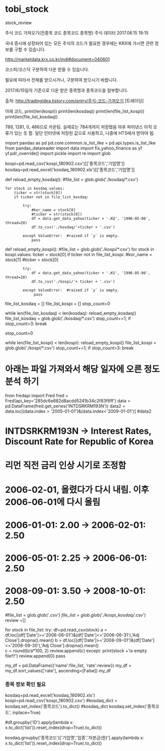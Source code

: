 # tobi_stock
stock_review


주식 코드 가져오기(전종목 코드 종목코드 종목명)
주식 데이터  2017.06.15 19:15  

국내 증시에 상장되어 있는 모든 주식의 코드가 필요한 경우에는 KRX에 가시면 관련 정보를 구할 수 있습니다.

 http://marketdata.krx.co.kr/mdi#document=040601 

코스피/코스닥 구분하여 다운 받을 수 있습니다.

필요에 따라서 전체를 받으시거나, 구분하여 받으시기 바랍니다.

2017/6/15일자 기준으로 다운 받은 종목명과 종목코드을 첨부합니다.


출처: http://tradingidea.tistory.com/entry/주식-코드-가져오기 [트레이딩]


아래 코드, 
print(len(kospi))
print(len(kosdaq))
print(len(file_list_kospi))
print(len(file_list_kosdaq))

789, 1281, 0, 466으로 카운팅.
실제로는 784개까지 저장됐음
야후 파이낸스 아직 오류가 있는 듯 함.
일단 인터넷에 저장된 값으로 사용하고, 나중에 HTS에서 받아야 됨.

import pandas as pd
pd.core.common.is_list_like = pd.api.types.is_list_like
from pandas_datareader import data
import fix_yahoo_finance as yf
yf.pdr_override()
import pickle
import re
import glob

kospi=pd.read_csv('kospi_180902.csv')[['종목코드','기업명']]
kosdaq=pd.read_excel('kosdaq_180902.xls')[['종목코드','기업명']]

def reload_empty_kosdaq():
    #file_list = glob.glob('./kosdaq/*.csv')
    
    for stock in kosdaq.values:
        ticker = str(stock[0])
        if ticker not in file_list_kosdaq:

            try:
                #kor_name = stock[0]
                #ticker = str(stock[0])
                df = data.get_data_yahoo(ticker + '.KQ', '1996-05-06', thread=20)
                df.to_csv('./kosdaq/'+ticker + '.csv')
                        
            except ValueError:  #raised if `y` is empty.
                pass

def reload_empty_kospi():
    #file_list = glob.glob('./kospi/*.csv')
    for stock in kospi.values:
        ticker = stock[0]
        if ticker not in file_list_kospi:
            #kor_name = stock[1]
            #ticker = stock[0]
            
            try:
                df = data.get_data_yahoo(ticker + '.KS', '1996-05-06', thread=20)
                df.to_csv('./kospi/'+ ticker + '.csv')

            except ValueError:  #raised if `y` is empty.
                 pass

file_list_kosdaq = []
file_list_kospi = []
stop_count=0

while len(file_list_kosdaq) < len(kosdaq):
    reload_empty_kosdaq()
    file_list_kosdaq = glob.glob('./kosdaq/*.csv')
    stop_count+=1;
    if stop_count>3:
        break

stop_count=0
        
while len(file_list_kospi) < len(kospi):
    reload_empty_kospi()
    file_list_kospi = glob.glob('./kospi/*.csv')
    stop_count+=1;
    if stop_count>3:
        break


######
# 아래는 파일 가져와서 해당 일자에 오른 정도 분석 하기

from fredapi import Fred
fred = Fred(api_key='285dc6e882d8acdd5241b34c2f83f6ff')
data = pd.DataFrame(fred.get_series('INTDSRKRM193N'))
data2 = data.loc[(data.index > '2005-01-01')&(data.index<'2009-01-01')]
#data2

# INTDSRKRM193N -> Interest Rates, Discount Rate for Republic of Korea
# 리먼 직전 금리 인상 시기로 조정함
# 2006-02-01, 올렸다가 다시 내림. 이후 2006-06-01에 다시 올림

# 2006-01-01: 2.00 -> 2006-02-01: 2.50 
# 2006-05-01: 2.25 -> 2006-06-01: 2.50 
# 2008-09-01: 3.50 -> 2008-10-01: 2.50 

#file_list = glob.glob('*.csv')
file_list = glob.glob('./kospi_kosdaq/*.csv')
review =[]

for stock in file_list:
    try:
        df=pd.read_csv(stock)
        a = df.loc[(df['Date']>='2006-06-01')&(df['Date']<='2006-06-31'),'Adj Close'].dropna().mean()
        b = df.loc[(df['Date']>='2008-09-01')&(df['Date']<='2008-09-30'),'Adj Close'].dropna().mean()    
        c = round(b/a*100, 2)
        review.append(c)
    except:
        print(stock +'is empty file!!!')
        review.append(0)
        pass

my_df = pd.DataFrame({'name':file_list, 'rate':review})
my_df = my_df.sort_values(['rate'], ascending=[False])
my_df

### 종목 정보 확인 필요
kosdaq=pd.read_excel('kosdaq_180902.xls')
kospi=pd.read_csv('kospi_180902.csv')
#kosdaq_dict = kosdaq.set_index('종목코드').to_dict()
#kosdaq_dict
kosdaq.set_index('종목코드', inplace=True)

#df.groupby('ID').apply(lambda x: x.to_dict('list')).reset_index(drop=True).to_dict()

kosdaq.groupby('종목코드')['기업명','업종','자본금(원)'].apply(lambda x: x.to_dict('list')).reset_index(drop=True).to_dict()
